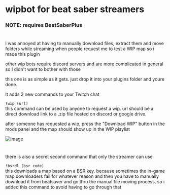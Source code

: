 # wipbot for beat saber streamers
### NOTE: requires BeatSaberPlus
# 

I was annoyed at having to manually download files, extract them and move folders while streaming when people request me to test a WIP map so i made this plugin

other wip bots require discord servers and are more complicated in general so I didn't want to bother with those

this one is as simple as it gets. just drop it into your plugins folder and youre done.

It adds 2 new commands to your Twitch chat

``!wip (url)``  
this command can be used by anyone to request a wip. url should be a direct download link to a .zip file hosted on discord or google drive.

after someone has requested a wip, press the "Download WIP" button in the mods panel and the map should show up in the WIP playlist

![image](https://user-images.githubusercontent.com/45233053/176416266-ef201bb7-a8da-4c1f-a273-7a4e9b57b52f.png)

# 

there is also a secret second command that only the streamer can use

``!bsrdl (bsr code)``  
this downloads a map based on a BSR key. because sometimes the in-game map downloaders fail for whatever reason and then you have to manually download it from beatsaver and go thru the manual file moving process, so i added this command to avoid having to go through that


